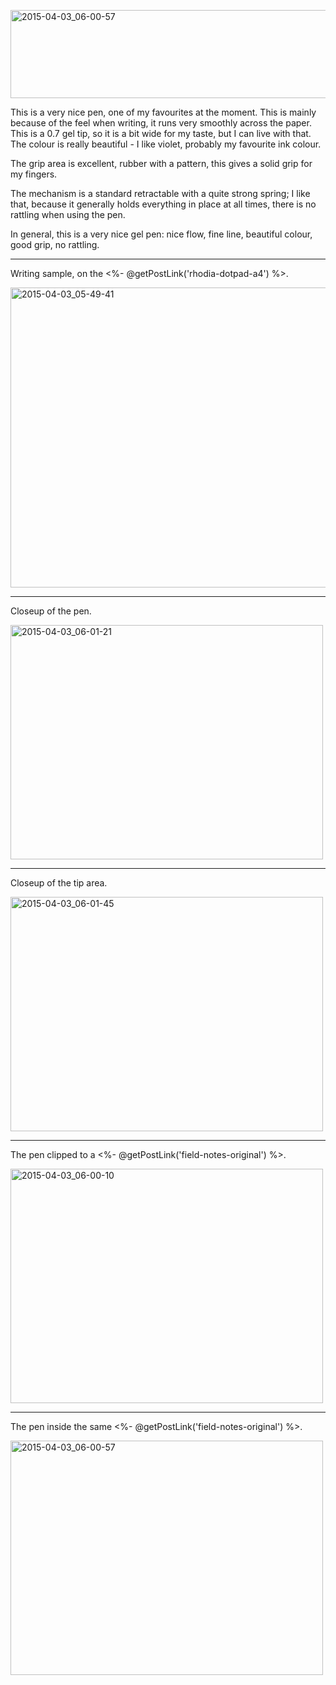 <a href="https://www.flickr.com/photos/131463957@N06/16997465056" title="2015-04-03_06-00-57 by Silent Norwegian, on Flickr"><img src="https://farm8.staticflickr.com/7654/16997465056_90d1ceec88_z.jpg" width="640" height="141" alt="2015-04-03_06-00-57"></a>

This is a very nice pen, one of my favourites at the moment. This is mainly because of the feel when writing, it runs very smoothly across the paper. This is a 0.7 gel tip, so it is a bit wide for my taste, but I can live with that. The colour is really beautiful - I like violet, probably my favourite ink colour.

The grip area is excellent, rubber with a pattern, this gives a solid grip for my fingers. 

The mechanism is a standard retractable with a quite strong spring; I like that, because it generally holds everything in place at all times, there is no rattling when using the pen. 

In general, this is a very nice gel pen: nice flow, fine line, beautiful colour, good grip, no rattling.

---
Writing sample, on the <%- @getPostLink('rhodia-dotpad-a4') %>.

<a href="https://www.flickr.com/photos/131463957@N06/16834660879" title="2015-04-03_05-49-41 by Silent Norwegian, on Flickr"><img src="https://farm8.staticflickr.com/7638/16834660879_297514a746_z.jpg" width="640" height="480" alt="2015-04-03_05-49-41"></a>

---
Closeup of the pen.

<a href="https://www.flickr.com/photos/131463957@N06/16400877463" title="2015-04-03_06-01-21 by Silent Norwegian, on Flickr"><img src="https://farm8.staticflickr.com/7648/16400877463_2d4fb3331e.jpg" width="500" height="375" alt="2015-04-03_06-01-21"></a>

---
Closeup of the tip area.

<a href="https://www.flickr.com/photos/131463957@N06/16398597384" title="2015-04-03_06-01-45 by Silent Norwegian, on Flickr"><img src="https://farm9.staticflickr.com/8739/16398597384_8ee946c729.jpg" width="500" height="375" alt="2015-04-03_06-01-45"></a>

---
The pen clipped to a <%- @getPostLink('field-notes-original') %>.

<a href="https://www.flickr.com/photos/131463957@N06/16833491710" title="2015-04-03_06-00-10 by Silent Norwegian, on Flickr"><img src="https://farm9.staticflickr.com/8733/16833491710_61fd94e0c1.jpg" width="500" height="375" alt="2015-04-03_06-00-10"></a>

---
The pen inside the same <%- @getPostLink('field-notes-original') %>.

<a href="https://www.flickr.com/photos/131463957@N06/16834805619" title="2015-04-03_06-00-57 by Silent Norwegian, on Flickr"><img src="https://farm9.staticflickr.com/8703/16834805619_45479e7d81.jpg" width="500" height="375" alt="2015-04-03_06-00-57"></a>
